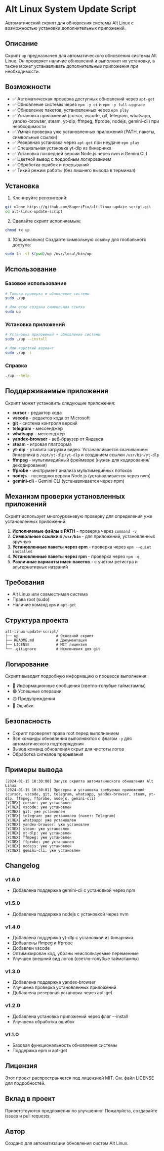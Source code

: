 # Alt Linux System Update Script

Автоматический скрипт для обновления системы Alt Linux с возможностью установки дополнительных приложений.

## Описание

Скрипт `up` предназначен для автоматического обновления системы Alt Linux. Он проверяет наличие обновлений и выполняет их установку, а также может устанавливать дополнительные приложения при необходимости.

## Возможности

- ✅ Автоматическая проверка доступных обновлений через `apt-get`
- ✅ Обновление системы через `epm -y ei` и `epm -y full-upgrade`
- ✅ Обновление пакетов, установленных через `epm play`
- ✅ Установка приложений (cursor, vscode, git, telegram, whatsapp, yandex-browser, steam, yt-dlp, ffmpeg, ffprobe, nodejs, gemini-cli) при необходимости
- ✅ Умная проверка уже установленных приложений (PATH, пакеты, символьные ссылки)
- ✅ Резервная установка через `apt-get` при неудаче `epm play`
- ✅ Специальная установка yt-dlp из бинарника
- ✅ Установка последней версии Node.js через nvm и Gemini CLI
- ✅ Цветной вывод с подробным логированием
- ✅ Обработка ошибок и прерываний
- ✅ Тихий режим работы (без лишнего вывода в терминал)

## Установка

1. Клонируйте репозиторий:
```bash
git clone https://github.com/KageriFix/alt-linux-update-script.git
cd alt-linux-update-script
```

2. Сделайте скрипт исполняемым:
```bash
chmod +x up
```

3. (Опционально) Создайте символьную ссылку для глобального доступа:
```bash
sudo ln -sf $(pwd)/up /usr/local/bin/up
```

## Использование

### Базовое использование
```bash
# Только проверка и обновление системы
sudo ./up

# Или если создана символьная ссылка
sudo up
```

### Установка приложений
```bash
# Установка приложений + обновление системы
sudo ./up --install

# Или короткий вариант
sudo ./up -i
```

### Справка
```bash
./up --help
```

## Поддерживаемые приложения

Скрипт может установить следующие приложения:
- **cursor** - редактор кода
- **vscode** - редактор кода от Microsoft
- **git** - система контроля версий
- **telegram** - мессенджер
- **whatsapp** - мессенджер
- **yandex-browser** - веб-браузер от Яндекса
- **steam** - игровая платформа
- **yt-dlp** - утилита загрузки видео. Устанавливается скачиванием бинарника в `/opt/yt-dlp/yt-dlp` и созданием ссылки `/usr/bin/yt-dlp`
- **ffmpeg** - мультимедийный фреймворк (нужен для кодирования/декодирования)
- **ffprobe** - инструмент анализа мультимедийных потоков
- **nodejs** - последняя версия Node.js (устанавливается через nvm)
- **gemini-cli** - Gemini CLI (устанавливается через npm)

## Механизм проверки установленных приложений

Скрипт использует многоуровневую проверку для определения уже установленных приложений:

1. **Исполняемые файлы в PATH** - проверка через `command -v`
2. **Символьные ссылки в `/usr/bin`** - для приложений, установленных вручную
3. **Установленные пакеты через epm** - проверка через `epm --quiet installed`
4. **Установленные пакеты через rpm** - проверка через `rpm -q`
5. **Различные варианты имен пакетов** - с учетом регистра и альтернативных названий

## Требования

- Alt Linux или совместимая система
- Права root (sudo)
- Наличие команд `epm` и `apt-get`

## Структура проекта

```
alt-linux-update-script/
├── up                 # Основной скрипт
├── README.md          # Документация
├── LICENSE            # MIT лицензия
└── .gitignore         # Исключения для git
```

## Логирование

Скрипт выводит подробную информацию о процессе выполнения:
- 🔵 Информационные сообщения (светло-голубые таймстампы)
- 🟢 Успешные операции
- 🟡 Предупреждения
- 🔴 Ошибки

## Безопасность

- Скрипт проверяет права root перед выполнением
- Все команды обновления выполняются с флагом `-y` для автоматического подтверждения
- Вывод команд обновления скрыт для чистоты логов
- Обработка сигналов прерывания

## Примеры вывода

```
[2024-01-15 10:30:00] Запуск скрипта автоматического обновления Alt Linux
[2024-01-15 10:30:01] Проверка и установка требуемых приложений (cursor, vscode, git, telegram, whatsapp, yandex-browser, steam, yt-dlp, ffmpeg, ffprobe, nodejs, gemini-cli)
[УСПЕХ] cursor: уже установлен
[УСПЕХ] vscode: уже установлен
[УСПЕХ] git: уже установлен
[УСПЕХ] telegram: уже установлен (пакет: Telegram)
[УСПЕХ] whatsapp: уже установлен
[УСПЕХ] yandex-browser: уже установлен
[УСПЕХ] steam: уже установлен
[УСПЕХ] yt-dlp: уже установлен
[УСПЕХ] ffmpeg: уже установлен
[УСПЕХ] ffprobe: уже установлен
[УСПЕХ] nodejs: уже установлен
[УСПЕХ] gemini-cli: уже установлен
```

## Changelog

### v1.6.0
- Добавлена поддержка gemini-cli с установкой через npm

### v1.5.0
- Добавлена поддержка nodejs с установкой через nvm

### v1.4.0
- Добавлена поддержка yt-dlp с установкой из бинарника
- Добавлены ffmpeg и ffprobe
- Добавлен vscode
- Оптимизирован код, убраны неиспользуемые переменные
- Улучшен внешний вид логов (светло-голубые таймстампы)

### v1.3.0
- Добавлена поддержка yandex-browser
- Улучшена проверка установленных приложений
- Добавлена резервная установка через apt-get

### v1.2.0
- Добавлена установка приложений через флаг --install
- Улучшена обработка ошибок

### v1.1.0
- Базовая функциональность обновления системы
- Поддержка epm и apt-get

## Лицензия

Этот проект распространяется под лицензией MIT. См. файл LICENSE для подробностей.

## Вклад в проект

Приветствуются предложения по улучшению! Пожалуйста, создавайте issues и pull requests.

## Автор

Создано для автоматизации обновления систем Alt Linux.
